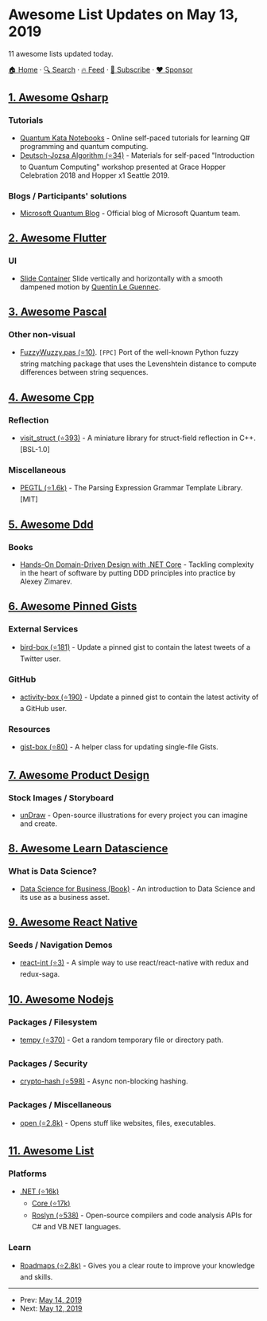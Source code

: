# Awesome List Updates on May 13, 2019

11 awesome lists updated today.

[🏠 Home](/README.md) · [🔍 Search](https://www.trackawesomelist.com/search/) · [🔥 Feed](https://www.trackawesomelist.com/rss.xml) · [📮 Subscribe](https://trackawesomelist.us17.list-manage.com/subscribe?u=d2f0117aa829c83a63ec63c2f&id=36a103854c) · [❤️  Sponsor](https://github.com/sponsors/theowenyoung)



## [1. Awesome Qsharp](/content/ebraminio/awesome-qsharp/README.md)

### Tutorials

*   [Quantum Kata Notebooks](https://mybinder.org/v2/gh/Microsoft/QuantumKatas/master?filepath=index.ipynb) - Online self-paced tutorials for learning Q# programming and quantum computing.
*   [Deutsch-Jozsa Algorithm (⭐34)](https://github.com/Microsoft/GHC18-IntroToQuantumComputing/) - Materials for self-paced "Introduction to Quantum Computing" workshop presented at Grace Hopper Celebration 2018 and Hopper x1 Seattle 2019.

### Blogs / Participants' solutions

*   [Microsoft Quantum Blog](https://cloudblogs.microsoft.com/quantum/) - Official blog of Microsoft Quantum team.

## [2. Awesome Flutter](/content/Solido/awesome-flutter/README.md)

### UI

*   [Slide Container](https://pub.dev/packages/slide_container) Slide vertically and horizontally with a smooth dampened motion by [Quentin Le Guennec](https://github.com/quentinleguennec).

## [3. Awesome Pascal](/content/Fr0sT-Brutal/awesome-pascal/README.md)

### Other non-visual

*   [FuzzyWuzzy.pas (⭐10)](https://github.com/DavidMoraisFerreira/FuzzyWuzzy.pas). `[FPC]` Port of the well-known Python fuzzy string matching package that uses the Levenshtein distance to compute differences between string sequences.

## [4. Awesome Cpp](/content/fffaraz/awesome-cpp/README.md)

### Reflection

*   [visit\_struct (⭐393)](https://github.com/cbeck88/visit_struct) - A miniature library for struct-field reflection in C++. \[BSL-1.0]

### Miscellaneous

*   [PEGTL (⭐1.6k)](https://github.com/taocpp/PEGTL) - The Parsing Expression Grammar Template Library. \[MIT]

## [5. Awesome Ddd](/content/heynickc/awesome-ddd/README.md)

### Books

*   [Hands-On Domain-Driven Design with .NET Core](https://www.amazon.com/Hands-Domain-Driven-Design-NET-dp-1788834097/dp/1788834097) - Tackling complexity in the heart of software by putting DDD principles into practice by Alexey Zimarev.

## [6. Awesome Pinned Gists](/content/matchai/awesome-pinned-gists/README.md)

### External Services

*   [bird-box (⭐181)](https://github.com/matchai/bird-box) - Update a pinned gist to contain the latest tweets of a Twitter user.

### GitHub

*   [activity-box (⭐190)](https://github.com/JasonEtco/activity-box) - Update a pinned gist to contain the latest activity of a GitHub user.

### Resources

*   [gist-box (⭐80)](https://github.com/JasonEtco/gist-box) - A helper class for updating single-file Gists.

## [7. Awesome Product Design](/content/ttt30ga/awesome-product-design/README.md)

### Stock Images / Storyboard

*   [unDraw](https://undraw.co) - Open-source illustrations for every project you can imagine and create.

## [8. Awesome Learn Datascience](/content/siboehm/awesome-learn-datascience/README.md)

### What is Data Science?

*   [Data Science for Business (Book)](https://amzn.to/2voPJUi) - An introduction to Data Science and its use as a business asset.

## [9. Awesome React Native](/content/jondot/awesome-react-native/README.md)

### Seeds / Navigation Demos

*   [react-int (⭐3)](https://github.com/leafOfTree/react-int) - A simple way to use react/react-native with redux and redux-saga.

## [10. Awesome Nodejs](/content/sindresorhus/awesome-nodejs/README.md)

### Packages / Filesystem

*   [tempy (⭐370)](https://github.com/sindresorhus/tempy) - Get a random temporary file or directory path.

### Packages / Security

*   [crypto-hash (⭐598)](https://github.com/sindresorhus/crypto-hash) - Async non-blocking hashing.

### Packages / Miscellaneous

*   [open (⭐2.8k)](https://github.com/sindresorhus/open) - Opens stuff like websites, files, executables.

## [11. Awesome List](/content/sindresorhus/awesome/README.md)

### Platforms

*   [.NET (⭐16k)](https://github.com/quozd/awesome-dotnet#readme)
    *   [Core (⭐17k)](https://github.com/thangchung/awesome-dotnet-core#readme)
    *   [Roslyn (⭐538)](https://github.com/ironcev/awesome-roslyn#readme) - Open-source compilers and code analysis APIs for C# and VB.NET languages.

### Learn

*   [Roadmaps (⭐2.8k)](https://github.com/liuchong/awesome-roadmaps#readme) - Gives you a clear route to improve your knowledge and skills.

---

- Prev: [May 14, 2019](/content/2019/05/14/README.md)
- Next: [May 12, 2019](/content/2019/05/12/README.md)